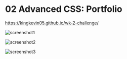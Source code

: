 # 02 Advanced CSS: Portfolio

https://kingkevin05.github.io/wk-2-challenge/

![screenshot1](https://github.com/kingkevin05/wk-2-challenge/blob/main/Assets/images/Screenshot1.png)

![screenshot2](https://github.com/kingkevin05/wk-2-challenge/blob/main/Assets/images/Screenshot2.png)

![screenshot3](https://github.com/kingkevin05/wk-2-challenge/blob/main/Assets/images/Screenshot3.png)
